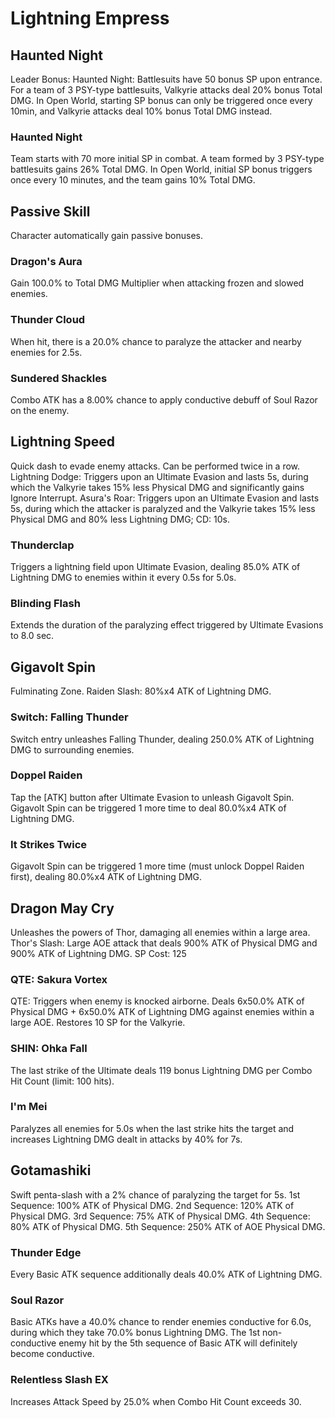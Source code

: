 # Lightning Empress

## Haunted Night

Leader Bonus:
Haunted Night: Battlesuits have 50 bonus SP upon entrance. For a team of 3 PSY-type battlesuits, Valkyrie attacks deal 20% bonus Total DMG.
In Open World, starting SP bonus can only be triggered once every 10min, and Valkyrie attacks deal 10% bonus Total DMG instead.

### Haunted Night

Team starts with 70 more initial SP in combat. A team formed by 3 PSY-type battlesuits gains 26% Total DMG. In Open World, initial SP bonus triggers once every 10 minutes, and the team gains 10% Total DMG.

## Passive Skill

Character automatically gain passive bonuses.

### Dragon's Aura

Gain 100.0% to Total DMG Multiplier when attacking frozen and slowed enemies.

### Thunder Cloud

When hit, there is a 20.0% chance to paralyze the attacker and nearby enemies for 2.5s.

### Sundered Shackles

Combo ATK has a 8.00% chance to apply conductive debuff of Soul Razor on the enemy.

## Lightning Speed

Quick dash to evade enemy attacks. Can be performed twice in a row.
Lightning Dodge: Triggers upon an Ultimate Evasion and lasts 5s, during which the Valkyrie takes 15% less Physical DMG and significantly gains Ignore Interrupt.
Asura's Roar: Triggers upon an Ultimate Evasion and lasts 5s, during which the attacker is paralyzed and the Valkyrie takes 15% less Physical DMG and 80% less Lightning DMG; CD: 10s.

### Thunderclap

Triggers a lightning field upon Ultimate Evasion, dealing 85.0% ATK of Lightning DMG to enemies within it every 0.5s for 5.0s.

### Blinding Flash

Extends the duration of the paralyzing effect triggered by Ultimate Evasions to 8.0 sec.

## Gigavolt Spin

Fulminating Zone.
Raiden Slash: 80%x4 ATK of Lightning DMG.

### Switch: Falling Thunder

Switch entry unleashes Falling Thunder, dealing 250.0% ATK of Lightning DMG to surrounding enemies.

### Doppel Raiden

Tap the [ATK] button after Ultimate Evasion to unleash Gigavolt Spin. Gigavolt Spin can be triggered 1 more time to deal 80.0%x4 ATK of Lightning DMG.

### It Strikes Twice

Gigavolt Spin can be triggered 1 more time (must unlock Doppel Raiden first), dealing 80.0%x4 ATK of Lightning DMG.

## Dragon May Cry

Unleashes the powers of Thor, damaging all enemies within a large area.
Thor's Slash: Large AOE attack that deals 900% ATK of Physical DMG and 900% ATK of Lightning DMG.
SP Cost: 125

### QTE: Sakura Vortex

QTE: Triggers when enemy is knocked airborne. Deals 6x50.0% ATK of Physical DMG + 6x50.0% ATK of Lightning DMG against enemies within a large AOE. Restores 10 SP for the Valkyrie.

### SHIN: Ohka Fall

The last strike of the Ultimate deals 119 bonus Lightning DMG per Combo Hit Count (limit: 100 hits).

### I'm Mei

Paralyzes all enemies for 5.0s when the last strike hits the target and increases Lightning DMG dealt in attacks by 40% for 7s.

## Gotamashiki

Swift penta-slash with a 2% chance of paralyzing the target for 5s.
1st Sequence: 100% ATK of Physical DMG.
2nd Sequence: 120% ATK of Physical DMG.
3rd Sequence: 75% ATK of Physical DMG.
4th Sequence: 80% ATK of Physical DMG.
5th Sequence: 250% ATK of AOE Physical DMG.

### Thunder Edge

Every Basic ATK sequence additionally deals 40.0% ATK of Lightning DMG.

### Soul Razor

Basic ATKs have a 40.0% chance to render enemies conductive for 6.0s, during which they take 70.0% bonus Lightning DMG. The 1st non-conductive enemy hit by the 5th sequence of Basic ATK will definitely become conductive.

### Relentless Slash EX

Increases Attack Speed by 25.0% when Combo Hit Count exceeds 30.